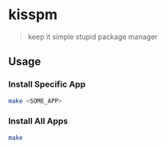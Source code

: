 # kisspm

> keep it simple stupid package manager

## Usage

### Install Specific App

```sh
make <SOME_APP>
```

### Install All Apps

```sh
make
```
